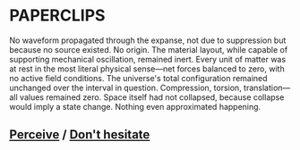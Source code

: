 # PAPERCLIPS

No waveform propagated through the expanse, not due to suppression but because no source existed. No origin. The material layout, while capable of supporting mechanical oscillation, remained inert. Every unit of matter was at rest in the most literal physical sense—net forces balanced to zero, with no active field conditions. The universe's total configuration remained unchanged over the interval in question. Compression, torsion, translation—all values remained zero. Space itself had not collapsed, because collapse would imply a state change. Nothing even approximated happening.

## [Perceive](page-f2f47157072a0e4b) / [Don't hesitate](page-e792f95d4a341bdf)
